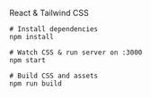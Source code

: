 React & Tailwind CSS 

```
# Install dependencies
npm install

# Watch CSS & run server on :3000
npm start

# Build CSS and assets
npm run build
```
